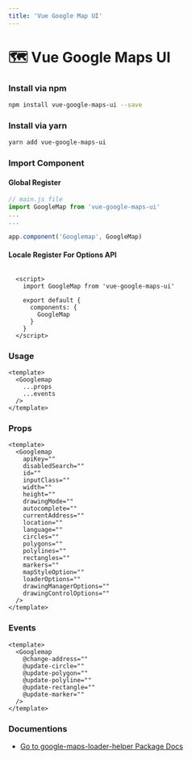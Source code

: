 ```yaml
---
title: 'Vue Google Map UI'
---
```

# 🗺 Vue Google Maps UI

### Install via npm

```bash
npm install vue-google-maps-ui --save
```


### Install via yarn

```bash
yarn add vue-google-maps-ui
```

### Import Component

#### Global Register

```js
// main.js file
import GoogleMap from 'vue-google-maps-ui'
...
...

app.component('Googlemap', GoogleMap)

```
#### Locale Register For Options API

```vue

  <script>
    import GoogleMap from 'vue-google-maps-ui'

    export default {
      components: {
        GoogleMap
      }
    }
  </script>
```

### Usage

```vue
<template>
  <Googlemap
    ...props
    ...events
  />
</template>
```

### Props

```vue
<template>
  <Googlemap
    apiKey=""
    disabledSearch=""
    id=""
    inputClass=""
    width=""
    height=""
    drawingMode=""
    autocomplete=""
    currentAddress=""
    location=""
    language=""
    circles=""
    polygons=""
    polylines=""
    rectangles=""
    markers=""
    mapStyleOption=""
    loaderOptions=""
    drawingManagerOptions=""
    drawingControlOptions=""
  />
</template>
```

### Events

```vue
<template>
  <Googlemap
    @change-address=""
    @update-circle=""
    @update-polygon=""
    @update-polyline=""
    @update-rectangle=""
    @update-marker=""
  />
</template>
```

### Documentions

- [Go to google-maps-loader-helper Package Docs](https://edisdev.github.io/google-maps-loader-helper/)